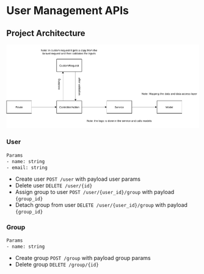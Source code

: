 # User Management APIs
## Project Architecture
![Alt text](UserManagement.png?raw=true "domain_model")

### User
    Params
    - name: string
    - email: string
- Create user  `POST /user` with payload user params
- Delete user  `DELETE /user/{id}`
- Assign group to user  `POST /user/{user_id}/group` with payload `{group_id}`
- Detach group from user  `DELETE /user/{user_id}/group` with payload `{group_id}`


### Group
    Params
    - name: string
- Create group  `POST /group` with payload group params
- Delete group  `DELETE /group/{id}`
